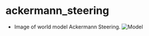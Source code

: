 # ackermann_steering
- Image of world model Ackermann Steering.
![Model](robot_ws/imag/world_model.png)
